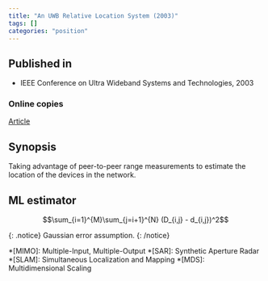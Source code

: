 ```yaml
---
title: "An UWB Relative Location System (2003)"
tags: []
categories: "position"
---
```


## Published in
- IEEE Conference on Ultra Wideband Systems and Technologies, 2003

### Online copies
[Article][article_link]

## Synopsis
Taking advantage of peer-to-peer range measurements to estimate the location of the devices in the network.

## ML estimator
$$\sum_{i=1}^{M}\sum_{j=i+1}^{N} (D_{i,j} - d_{i,j})^2$$

{: .notice}
Gaussian error assumption.
{: /notice}


[article_link]: https://ieeexplore.ieee.org/abstract/document/1267871

*[MIMO]: Multiple-Input, Multiple-Output
*[SAR]: Synthetic Aperture Radar
*[SLAM]: Simultaneous Localization and Mapping
*[MDS]: Multidimensional Scaling